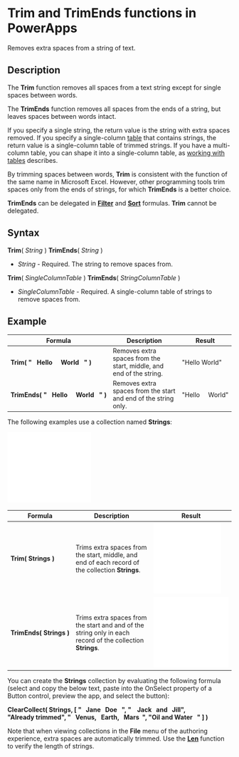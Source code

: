 <properties
	pageTitle="Trim and TrimEnds functions | Microsoft PowerApps"
	description="Reference information, including syntax and an example, for the Trim function in PowerApps"
	services=""
	suite="powerapps"
	documentationCenter="na"
	authors="gregli-msft"
	manager="dwrede"
	editor=""
	tags=""/>

<tags
   ms.service="powerapps"
   ms.devlang="na"
   ms.topic="article"
   ms.tgt_pltfrm="na"
   ms.workload="na"
   ms.date="11/07/2015"
   ms.author="gregli"/>

# Trim and TrimEnds functions in PowerApps #

Removes extra spaces from a string of text.

## Description ##

The **Trim** function removes all spaces from a text string except for single spaces between words.  

The **TrimEnds** function removes all spaces from the ends of a string, but leaves spaces between words intact.

If you specify a single string, the return value is the string with extra spaces removed. If you specify a single-column [table](../working-with-tables.md) that contains strings, the return value is a single-column table of trimmed strings. If you have a multi-column table, you can shape it into a single-column table, as [working with tables](../working-with-tables.md) describes.

By trimming spaces between words, **Trim** is consistent with the function of the same name in Microsoft Excel. However, other programming tools trim spaces only from the ends of strings, for which **TrimEnds** is a better choice.

**TrimEnds** can be delegated in **[Filter](function-filter.md)** and **[Sort](function-sort.md)** formulas.  **Trim** cannot be delegated.

## Syntax ##

**Trim**( *String* )
**TrimEnds**( *String* )

- *String* - Required. The string to remove spaces from.

**Trim**( *SingleColumnTable* )
**TrimEnds**( *StringColumnTable* )

- *SingleColumnTable* - Required. A single-column table of strings to remove spaces from.

## Example ##

| Formula | Description | Result |
|---------|-------------|--------|
| **Trim(&nbsp;"&nbsp;&nbsp;&nbsp;Hello&nbsp;&nbsp;&nbsp;&nbsp;&nbsp;World&nbsp;&nbsp;&nbsp;"&nbsp;)** | Removes extra spaces from the start, middle, and end of the string. | "Hello World" |
| **TrimEnds(&nbsp;"&nbsp;&nbsp;&nbsp;Hello&nbsp;&nbsp;&nbsp;&nbsp;&nbsp;World&nbsp;&nbsp;&nbsp;"&nbsp;)** | Removes extra spaces from the start and end of the string only. | "Hello&nbsp;&nbsp;&nbsp;&nbsp;&nbsp;World" |

The following examples use a collection named **Strings**:

![](media/function-trim/input-strings.png)

| Formula | Description | Result |
|---------|-------------|--------|
| **Trim(&nbsp;Strings&nbsp;)** | Trims extra spaces from the start, middle, and end of each record of the collection **Strings**. | <style> img { max-width: none } </style> ![](media/function-trim/output-trim.png) |
| **TrimEnds(&nbsp;Strings&nbsp;)** | Trims extra spaces from the start and and of the string only in each record of the collection **Strings**. | <style> img { max-width: none } </style> ![](media/function-trim/output-trimends.png) |

You can create the **Strings** collection by evaluating the following formula (select and copy the below text, paste into the OnSelect property of a Button control, preview the app, and select the button):

**ClearCollect( Strings, [ "&nbsp;&nbsp;&nbsp;Jane&nbsp;&nbsp;&nbsp;Doe&nbsp;&nbsp;&nbsp;", "&nbsp;&nbsp;&nbsp;&nbsp;Jack&nbsp;&nbsp;&nbsp;and&nbsp;&nbsp;&nbsp;Jill", "Already&nbsp;trimmed", "&nbsp;&nbsp;&nbsp;Venus,&nbsp;&nbsp;&nbsp;Earth,&nbsp;&nbsp;&nbsp;Mars&nbsp;&nbsp;", "Oil&nbsp;and&nbsp;Water&nbsp;&nbsp;&nbsp;" ] )**

Note that when viewing collections in the **File** menu of the authoring experience, extra spaces are automatically trimmed.  Use the **[Len](function-len.md)** function to verify the length of strings.







